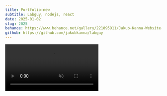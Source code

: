 ```yaml
---
title: Portfolio-new
subtitle: Labguy, nodejs, react
date: 2025-01-02
slug: 2025
behance: https://www.behance.net/gallery/221895911/Jakub-Kanna-Website-2025
github: https://github.com/jakubkanna/labguy
---
```


<video autoplay muted loop controls src="https://github.com/jakubkanna/portfolio/raw/refs/heads/main/public/jk-2025/jakubkanna.com_2025_showcase-hd.mp4"></video>
